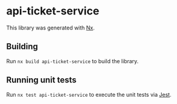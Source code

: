 # api-ticket-service

This library was generated with [Nx](https://nx.dev).

## Building

Run `nx build api-ticket-service` to build the library.

## Running unit tests

Run `nx test api-ticket-service` to execute the unit tests via [Jest](https://jestjs.io).
